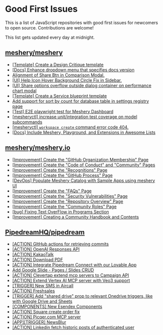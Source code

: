 # Good First Issues

This is a list of JavaScript repositories with good first issues for newcomers to open source. Contributions are welcome!

This list gets updated every day at midnight.

## [meshery/meshery](https://github.com/meshery/meshery)

- [[Template] Create a Design Critique template](https://github.com/meshery/meshery/issues/12502)
- [[Docs] Enhance dropdown menu that specifies docs version](https://github.com/meshery/meshery/issues/9227)
- [Alignment of Share Btn in Comparison Modal.](https://github.com/meshery/meshery/issues/15173)
- [[UI] Help Icon Hover Background Circle Fix in Sidebar.](https://github.com/meshery/meshery/issues/15202)
- [[UI] Share options overflow outside dialog container on performance chart modal](https://github.com/meshery/meshery/issues/15180)
- [[Template] Create a Service blueprint template ](https://github.com/meshery/meshery/issues/12497)
- [Add support for sort by count for database table in settings registry page](https://github.com/meshery/meshery/issues/13958)
- [[Test] E2E playwright test for Meshery Dashboard](https://github.com/meshery/meshery/issues/14565)
- [[mesheryctl] increase unit/integration test coverage on model subcommands](https://github.com/meshery/meshery/issues/14042)
- [[mesheryctl] `workspace create` command error code 404.](https://github.com/meshery/meshery/issues/11312)
- [[Docs] Include Meshery, Playground, and Extensions in Awesome Lists](https://github.com/meshery/meshery/issues/13426)

## [meshery/meshery.io](https://github.com/meshery/meshery.io)

- [[Improvement] Create the "GitHub Organization Membership" Page](https://github.com/meshery/meshery.io/issues/2197)
- [[Improvement] Create the "Code of Conduct" and "Community" Pages](https://github.com/meshery/meshery.io/issues/2186)
- [[Improvement] Create the "Recognitions" Page](https://github.com/meshery/meshery.io/issues/2192)
- [[Improvement] Create the "GitHub Process" Page](https://github.com/meshery/meshery.io/issues/2195)
- [[DevOps] Populate Meshery Catalog with Sample Apps using meshery UI](https://github.com/meshery/meshery.io/issues/1699)
- [[Improvement] Create the "FAQs" Page](https://github.com/meshery/meshery.io/issues/2196)
- [[Improvement] Create the "Security Vulnerabilities" Page](https://github.com/meshery/meshery.io/issues/2194)
- [[Improvement] Create the "Repository Overview" Page](https://github.com/meshery/meshery.io/issues/2193)
- [[Improvement] Create the "Community Roles" Page](https://github.com/meshery/meshery.io/issues/2187)
- [[bug] Fixing Text OverFlow in Programs Section](https://github.com/meshery/meshery.io/issues/2180)
- [[Improvement] Creating a Community Handbook and Contents](https://github.com/meshery/meshery.io/issues/2176)

## [PipedreamHQ/pipedream](https://github.com/PipedreamHQ/pipedream)

- [[ACTION] GItHub actions for retrieving commits](https://github.com/PipedreamHQ/pipedream/issues/17048)
- [[ACTION] OpenAI Responses API](https://github.com/PipedreamHQ/pipedream/issues/17031)
- [[ACTION] KakaoTalk](https://github.com/PipedreamHQ/pipedream/issues/17470)
- [[ACTION] Download PDF](https://github.com/PipedreamHQ/pipedream/issues/17453)
- [[ACTION] Integrate Pipedream Connect with our Lovable App](https://github.com/PipedreamHQ/pipedream/issues/17393)
- [Add Google Slide - Pages / Slides CRUD](https://github.com/PipedreamHQ/pipedream/issues/17404)
- [[ACTION] Clevertap extend mcp servers to Campaign API](https://github.com/PipedreamHQ/pipedream/issues/17282)
- [[ACTION] Extend Vertex AI MCP server with Veo3 support](https://github.com/PipedreamHQ/pipedream/issues/17363)
- [[TRIGGER] New SMS in Aircall](https://github.com/PipedreamHQ/pipedream/issues/17285)
- [[ACTION] Freshsales](https://github.com/PipedreamHQ/pipedream/issues/17341)
- [[TRIGGER] Add "shared drive" prop to relevant Onedrive triggers, like with Google Drive and Sheets](https://github.com/PipedreamHQ/pipedream/issues/17335)
- [[COMPONENTS]  New Esendex Components](https://github.com/PipedreamHQ/pipedream/issues/17120)
- [[ACTION] Square create order fix](https://github.com/PipedreamHQ/pipedream/issues/17168)
- [[ACTION] Picqer.com MCP server](https://github.com/PipedreamHQ/pipedream/issues/16939)
- [[APP][TRIGGER] NewsBlur ](https://github.com/PipedreamHQ/pipedream/issues/8447)
- [[ACTION] Linkedin fetch historic posts of authenticated user](https://github.com/PipedreamHQ/pipedream/issues/16921)

